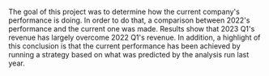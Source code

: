 The goal of this project was to determine how the current company's performance is doing. In order to do that, a comparison between 2022's performance and the current one was made.
Results show that 2023 Q1's revenue has largely overcome 2022 Q1's revenue. In addition, a highlight of this conclusion is that the current performance has been achieved by running a strategy based on what was predicted by the analysis run last year.
